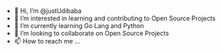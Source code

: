 - 👋 Hi, I’m @justUdibaba
- 👀 I’m interested in learning and contributing to Open Source Projects
- 🌱 I’m currently learning Go Lang and Python
- 💞️ I’m looking to collaborate on Open Source Projects
- 📫 How to reach me ...

<!---
justUdibaba/justUdibaba is a ✨ special ✨ repository because its `README.md` (this file) appears on your GitHub profile.
You can click the Preview link to take a look at your changes.
--->
